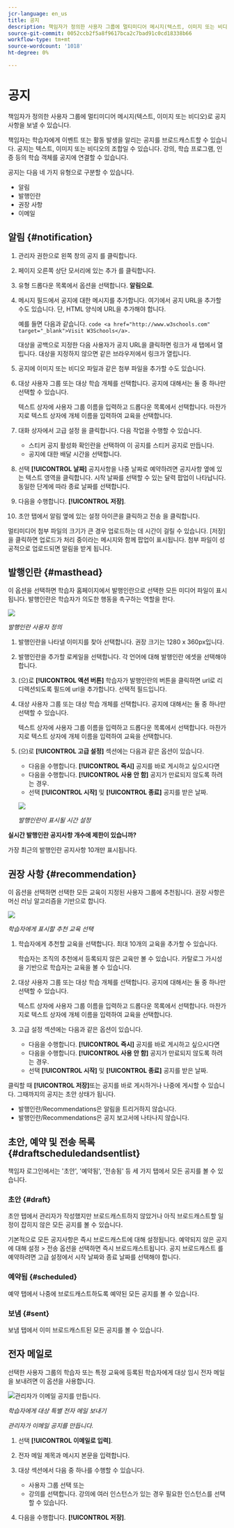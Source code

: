 ```yaml
---
jcr-language: en_us
title: 공지
description: 책임자가 정의한 사용자 그룹에 멀티미디어 메시지(텍스트, 이미지 또는 비디오)로 공지사항을 보낼 수 있습니다.
source-git-commit: 0052ccb2f5a8f9617bca2c7bad91c0cd18338b66
workflow-type: tm+mt
source-wordcount: '1018'
ht-degree: 0%

---
```




# 공지

책임자가 정의한 사용자 그룹에 멀티미디어 메시지(텍스트, 이미지 또는 비디오)로 공지사항을 보낼 수 있습니다.

책임자는 학습자에게 이벤트 또는 활동 발생을 알리는 공지를 브로드캐스트할 수 있습니다. 공지는 텍스트, 이미지 또는 비디오의 조합일 수 있습니다. 강의, 학습 프로그램, 인증 등의 학습 객체를 공지에 연결할 수 있습니다.

공지는 다음 네 가지 유형으로 구분할 수 있습니다.

* 알림
* 발행인란
* 권장 사항
* 이메일

## 알림 {#notification}

1. 관리자 권한으로 왼쪽 창의 공지 를 클릭합니다.
1. 페이지 오른쪽 상단 모서리에 있는 추가 를 클릭합니다.
1. 유형 드롭다운 목록에서 옵션을 선택합니다. **알림으로**.
1. 메시지 필드에서 공지에 대한 메시지를 추가합니다. 여기에서 공지 URL을 추가할 수도 있습니다. 단, HTML 양식에 URL을 추가해야 합니다.

   예를 들면 다음과 같습니다.  `code <a href="http://www.w3schools.com" target="_blank">Visit W3Schools</a>.`

   대상을 공백으로 지정한 다음 사용자가 공지 URL을 클릭하면 링크가 새 탭에서 열립니다. 대상을 지정하지 않으면 같은 브라우저에서 링크가 열립니다.

1. 공지에 이미지 또는 비디오 파일과 같은 첨부 파일을 추가할 수도 있습니다.
1. 대상 사용자 그룹 또는 대상 학습 개체를 선택합니다. 공지에 대해서는 둘 중 하나만 선택할 수 있습니다.

   텍스트 상자에 사용자 그룹 이름을 입력하고 드롭다운 목록에서 선택합니다. 마찬가지로 텍스트 상자에 개체 이름을 입력하여 교육을 선택합니다.

1. 대화 상자에서 고급 설정 을 클릭합니다. 다음 작업을 수행할 수 있습니다.

   * 스티커 공지 활성화 확인란을 선택하여 이 공지를 스티커 공지로 만듭니다.
   * 공지에 대한 배달 시간을 선택합니다.

1. 선택 **[!UICONTROL 날짜]** 공지사항을 나중 날짜로 예약하려면 공지사항 옆에 있는 텍스트 영역을 클릭합니다. 시작 날짜를 선택할 수 있는 달력 팝업이 나타납니다. 동일한 단계에 따라 종료 날짜를 선택합니다.
1. 다음을 수행합니다. **[!UICONTROL 저장]**.
1. 초안 탭에서 알림 옆에 있는 설정 아이콘을 클릭하고 전송 을 클릭합니다.

멀티미디어 첨부 파일의 크기가 큰 경우 업로드하는 데 시간이 걸릴 수 있습니다. [저장]을 클릭하면 업로드가 처리 중이라는 메시지와 함께 팝업이 표시됩니다. 첨부 파일이 성공적으로 업로드되면 알림을 받게 됩니다.

## 발행인란 {#masthead}

이 옵션을 선택하면 학습자 홈페이지에서 발행인란으로 선택한 모든 미디어 파일이 표시됩니다. 발행인란은 학습자가 의도한 행동을 촉구하는 역할을 한다.

![](assets/masthead-announcement.png)

*발행인란 사용자 정의*

1. 발행인란을 나타낼 이미지를 찾아 선택합니다. 권장 크기는 1280 x 360px입니다.
1. 발행인란을 추가할 로케일을 선택합니다. 각 언어에 대해 발행인란 에셋을 선택해야 합니다.
1. (으)로 **[!UICONTROL 액션 버튼]** 학습자가 발행인란의 버튼을 클릭하면 url로 리디렉션되도록 필드에 url을 추가합니다. 선택적 필드입니다.
1. 대상 사용자 그룹 또는 대상 학습 개체를 선택합니다. 공지에 대해서는 둘 중 하나만 선택할 수 있습니다.

   텍스트 상자에 사용자 그룹 이름을 입력하고 드롭다운 목록에서 선택합니다. 마찬가지로 텍스트 상자에 개체 이름을 입력하여 교육을 선택합니다.

1. (으)로 **[!UICONTROL 고급 설정]** 섹션에는 다음과 같은 옵션이 있습니다.

   * 다음을 수행합니다. **[!UICONTROL 즉시]** 공지를 바로 게시하고 싶으시다면
   * 다음을 수행합니다. **[!UICONTROL 사용 안 함]** 공지가 만료되지 않도록 하려는 경우.
   * 선택 **[!UICONTROL 시작]** 및 **[!UICONTROL 종료]** 공지를 받은 날짜.

   ![](assets/advanced-settings.png)

   *발행인란이 표시될 시간 설정*

**실시간 발행인란 공지사항 개수에 제한이 있습니까?**

가장 최근의 발행인란 공지사항 10개만 표시됩니다.

## 권장 사항 {#recommendation}

이 옵션을 선택하면 선택한 모든 교육이 지정된 사용자 그룹에 추천됩니다. 권장 사항은 머신 러닝 알고리즘을 기반으로 합니다.

![](assets/recommendation-announcement.png)

*학습자에게 표시할 추천 교육 선택*

1. 학습자에게 추천할 교육을 선택합니다. 최대 10개의 교육을 추가할 수 있습니다.

   학습자는 조직의 추천에서 등록되지 않은 교육만 볼 수 있습니다. 카탈로그 가시성을 기반으로 학습자는 교육을 볼 수 있습니다.

1. 대상 사용자 그룹 또는 대상 학습 개체를 선택합니다. 공지에 대해서는 둘 중 하나만 선택할 수 있습니다.

   텍스트 상자에 사용자 그룹 이름을 입력하고 드롭다운 목록에서 선택합니다. 마찬가지로 텍스트 상자에 개체 이름을 입력하여 교육을 선택합니다.

1. 고급 설정 섹션에는 다음과 같은 옵션이 있습니다.

   * 다음을 수행합니다. **[!UICONTROL 즉시]** 공지를 바로 게시하고 싶으시다면
   * 다음을 수행합니다. **[!UICONTROL 사용 안 함]** 공지가 만료되지 않도록 하려는 경우.
   * 선택 **[!UICONTROL 시작]** 및 **[!UICONTROL 종료]** 공지를 받은 날짜.

   <!--![](assets/advanced-settings.png)-->

클릭할 때 **[!UICONTROL 저장]**&#x200B;또는 공지를 바로 게시하거나 나중에 게시할 수 있습니다. 그때까지의 공지는 초안 상태가 됩니다.

* 발행인란/Recommendations은 알림을 트리거하지 않습니다.
* 발행인란/Recommendations은 공지 보고서에 나타나지 않습니다.

## 초안, 예약 및 전송 목록 {#draftscheduledandsentlist}

책임자 로그인에서는 &#39;초안&#39;, &#39;예약됨&#39;, &#39;전송됨&#39; 등 세 가지 탭에서 모든 공지를 볼 수 있습니다.

<!--![](assets/three-tabs-announcement1.png)-->

### 초안 {#draft}

초안 탭에서 관리자가 작성했지만 브로드캐스트하지 않았거나 아직 브로드캐스트할 일정이 잡히지 않은 모든 공지를 볼 수 있습니다.

기본적으로 모든 공지사항은 즉시 브로드캐스트에 대해 설정됩니다. 예약되지 않은 공지에 대해 설정 > 전송 옵션을 선택하면 즉시 브로드캐스트됩니다. 공지 브로드캐스트 를 예약하려면 고급 설정에서 시작 날짜와 종료 날짜를 선택해야 합니다.

### 예약됨 {#scheduled}

예약 탭에서 나중에 브로드캐스트하도록 예약된 모든 공지를 볼 수 있습니다.

### 보냄 {#sent}

보냄 탭에서 이미 브로드캐스트된 모든 공지를 볼 수 있습니다.

## 전자 메일로

선택한 사용자 그룹의 학습자 또는 특정 교육에 등록된 학습자에게 대상 임시 전자 메일을 보내려면 이 옵션을 사용합니다.

![관리자가 이메일 공지를 만듭니다.](assets/email-announcement-admin.png)

*학습자에게 대상 특별 전자 메일 보내기*

*관리자가 이메일 공지를 만듭니다.*

1. 선택 **[!UICONTROL 이메일로 입력]**.
1. 전자 메일 제목과 메시지 본문을 입력합니다.
1. 대상 섹션에서 다음 중 하나를 수행할 수 있습니다.

   * 사용자 그룹 선택 또는
   * 강의를 선택합니다. 강의에 여러 인스턴스가 있는 경우 필요한 인스턴스를 선택할 수 있습니다.

1. 다음을 수행합니다. **[!UICONTROL 저장]**.
